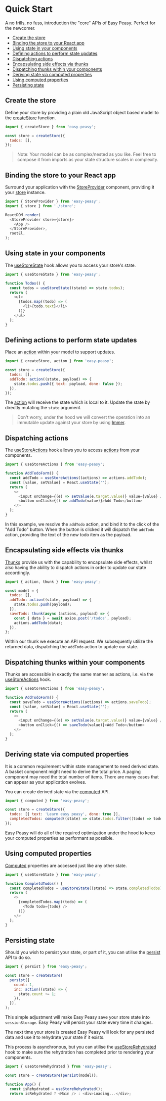 # Quick Start

A no frills, no fuss, introduction the "core" APIs of Easy Peasy. Perfect for
the newcomer.

- [Create the store](#create-the-store)
- [Binding the store to your React app](#binding-the-store-to-your-react-app)
- [Using state in your components](#using-state-in-your-components)
- [Defining actions to perform state updates](#defining-actions-to-perform-state-updates)
- [Dispatching actions](#dispatching-actions)
- [Encapsulating side effects via thunks](#encapsulating-side-effects-via-thunks)
- [Dispatching thunks within your components](#dispatching-thunks-within-your-components)
- [Deriving state via computed properties](#deriving-state-via-computed-properties)
- [Using computed properties](#using-computed-properties)
- [Persisting state](#persisting-state)

## Create the store

Define your store by providing a plain old JavaScript object based model to the
[createStore](/docs/api/create-store.html) function.

```javascript
import { createStore } from 'easy-peasy';

const store = createStore({
  todos: [],
});
```

> Note: Your model can be as complex/nested as you like. Feel free to compose it
> from imports as your state structure scales in complexity.

## Binding the store to your React app

Surround your application with the
[StoreProvider](/docs/api/store-provider.html) component, providing it your
[store](/docs/api/store.html) instance.

```javascript
import { StoreProvider } from 'easy-peasy';
import { store } from './store';

ReactDOM.render(
  <StoreProvider store={store}>
    <App />
  </StoreProvider>,
  rootEl,
);
```

## Using state in your components

The [useStoreState](/docs/api/use-store-state.html) hook allows you to access
your store's state.

```javascript
import { useStoreState } from 'easy-peasy';

function Todos() {
  const todos = useStoreState((state) => state.todos);
  return (
    <ul>
      {todos.map((todo) => (
        <li>{todo.text}</li>
      ))}
    </ul>
  );
}
```

## Defining actions to perform state updates

Place an [action](/docs/api/action.html) within your model to support updates.

```javascript
import { createStore, action } from 'easy-peasy';

const store = createStore({
  todos: [],
  addTodo: action((state, payload) => {
    state.todos.push({ text: payload, done: false });
  }),
});
```

The [action](/docs/api/action.html) will receive the state which is local to it.
Update the state by directly mutating the `state` argument.

> Don't worry, under the hood we will convert the operation into an immutable
> update against your store by using [Immer](https://github.com/immerjs/immer).

## Dispatching actions

The [useStoreActions](/docs/api/use-store-actions.html) hook allows you to
access [actions](/docs/api/action.html) from your components.

```javascript
import { useStoreActions } from 'easy-peasy';

function AddTodoForm() {
  const addTodo = useStoreActions((actions) => actions.addTodo);
  const [value, setValue] = React.useState('');
  return (
    <>
      <input onChange={(e) => setValue(e.target.value)} value={value} />
      <button onClick={() => addTodo(value)}>Add Todo</button>
    </>
  );
}
```

In this example, we resolve the `addTodo` action, and bind it to the click of
the "Add Todo" button. When the button is clicked it will dispatch the `addTodo`
action, providing the text of the new todo item as the payload.

## Encapsulating side effects via thunks

[Thunks](/docs/api/thunk.html) provide us with the capability to encapsulate
side effects, whilst also having the ability to dispatch actions in order to
update our state accordingly.

```javascript
import { action, thunk } from 'easy-peasy';

const model = {
  todos: [],
  addTodo: action((state, payload) => {
    state.todos.push(payload);
  }),
  saveTodo: thunk(async (actions, payload) => {
    const { data } = await axios.post('/todos', payload);
    actions.addTodo(data);
  }),
};
```

Within our thunk we execute an API request. We subsequently utilize the returned
data, dispatching the `addTodo` action to update our state.

## Dispatching thunks within your components

Thunks are accessible in exactly the same manner as actions, i.e. via the
[useStoreActions](/docs/api/use-store-actions.html) hook.

```javascript
import { useStoreActions } from 'easy-peasy';

function AddTodoForm() {
  const saveTodo = useStoreActions((actions) => actions.saveTodo);
  const [value, setValue] = React.useState('');
  return (
    <>
      <input onChange={(e) => setValue(e.target.value)} value={value} />
      <button onClick={() => saveTodo(value)}>Add Todo</button>
    </>
  );
}
```

## Deriving state via computed properties

It is a common requirement within state management to need derived state. A
basket component might need to derive the total price. A paging component may
need the total number of items. There are many cases that can appear as your
application evolves.

You can create derived state via the [computed](/docs/api/computed.html) API.

```javascript
import { computed } from 'easy-peasy';

const store = createStore({
  todos: [{ text: 'Learn easy peasy', done: true }],
  completedTodos: computed((state) => state.todos.filter((todo) => todo.done)),
});
```

Easy Peasy will do all of the required optimization under the hood to keep your
computed properties as performant as possible.

## Using computed properties

[Computed](/docs/api/computed.html) properties are accessed just like any other
state.

```javascript
import { useStoreState } from 'easy-peasy';

function CompletdTodos() {
  const completedTodos = useStoreState((state) => state.completedTodos);
  return (
    <>
      {completedTodos.map((todo) => (
        <Todo todo={todo} />
      ))}
    </>
  );
}
```

## Persisting state

Should you wish to persist your state, or part of it, you can utilise the
[persist](/docs/api/persist.html) API to do so.

```javascript
import { persist } from 'easy-peasy';

const store = createStore(
  persist({
    count: 1,
    inc: action((state) => {
      state.count += 1;
    }),
  }),
);
```

This simple adjustment will make Easy Peasy save your store state into
`sessionStorage`. Easy Peasy will persist your state every time it changes.

The next time your store is created Easy Peasy will look for any persisted data
and use it to rehydrate your state if it exists.

This process is asynchronous, but you can utilise the
[useStoreRehydrated](/docs/api/use-store-rehydrated.html) hook to make sure the
rehydration has completed prior to rendering your components.

```javascript
import { useStoreRehydrated } from 'easy-peasy';

const store = createStore(persist(model));

function App() {
  const isRehydrated = useStoreRehydrated();
  return isRehydrated ? <Main /> : <div>Loading...</div>;
```
